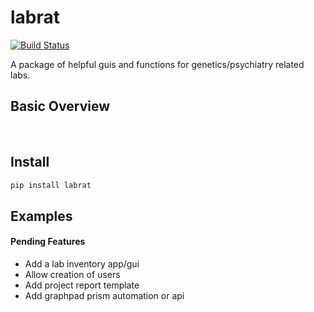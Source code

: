 # labrat
[![Build Status](https://travis-ci.com/sdhutchins/lab-management.svg?token=xfnbNTQhjNbir5xACn8R&branch=master)](https://travis-ci.com/sdhutchins/lab-management)

A package of helpful guis and functions for genetics/psychiatry related labs.

## Basic Overview


<br>

## Install
```python
pip install labrat
```

## Examples

#### Pending Features
- Add a lab inventory app/gui
- Allow creation of users
- Add project report template
- Add graphpad prism automation or api
